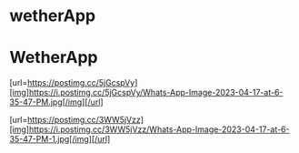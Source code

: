 ﻿# wetherApp
# WetherApp
[url=https://postimg.cc/5jGcspVy][img]https://i.postimg.cc/5jGcspVy/Whats-App-Image-2023-04-17-at-6-35-47-PM.jpg[/img][/url]

[url=https://postimg.cc/3WW5jVzz][img]https://i.postimg.cc/3WW5jVzz/Whats-App-Image-2023-04-17-at-6-35-47-PM-1.jpg[/img][/url]

